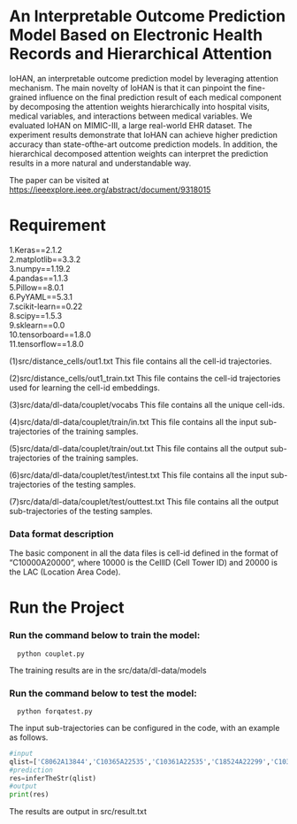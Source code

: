 # An Interpretable Outcome Prediction Model Based on Electronic Health Records and Hierarchical Attention
   IoHAN, an interpretable outcome prediction model by leveraging attention mechanism. The main novelty of IoHAN is that it can pinpoint the fine-grained influence on the final
prediction result of each medical component by decomposing the attention weights hierarchically into hospital visits, medical variables, and interactions between medical variables. We evaluated IoHAN on MIMIC-III, a large real-world EHR dataset. The experiment results demonstrate that IoHAN can achieve higher prediction accuracy than state-ofthe-art outcome prediction models. In addition, the hierarchical decomposed attention weights can interpret the prediction results in a more natural and understandable way.
   
The paper can be visited at https://ieeexplore.ieee.org/abstract/document/9318015

# Requirement

1.Keras==2.1.2  
2.matplotlib==3.3.2  
3.numpy==1.19.2  
4.pandas==1.1.3  
5.Pillow==8.0.1  
6.PyYAML==5.3.1  
7.scikit-learn==0.22  
8.scipy==1.5.3  
9.sklearn==0.0  
10.tensorboard==1.8.0  
11.tensorflow==1.8.0  

   
(1)src/distance_cells/out1.txt  This file contains all the cell-id trajectories.

(2)src/distance_cells/out1_train.txt  This file contains the cell-id trajectories used for learning the cell-id embeddings.

(3)src/data/dl-data/couplet/vocabs  This file contains all the unique cell-ids.

(4)src/data/dl-data/couplet/train/in.txt  This file contains all the input sub-trajectories of the training samples.

(5)src/data/dl-data/couplet/train/out.txt  This file contains all the output sub-trajectories of the training samples.

(6)src/data/dl-data/couplet/test/intest.txt  This file contains all the input sub-trajectories of the testing samples.

(7)src/data/dl-data/couplet/test/outtest.txt  This file contains all the output sub-trajectories of the testing samples.

### Data format description

The basic component in all the data files is cell-id defined in the format of “C10000A20000”, where 10000 is the CellID (Cell Tower ID) and 20000 is the LAC (Location Area Code).

# Run the Project

### Run the command below to train the model:

      python couplet.py       
   
   The training results are in the src/data/dl-data/models
   
### Run the command below to test the model:

      python forqatest.py     
  
The input sub-trajectories can be configured in the code, with an example as follows.

```python
#input
qlist=['C8062A13844','C10365A22535','C10361A22535','C18524A22299','C10361A22535']
#prediction
res=inferTheStr(qlist)
#output
print(res)
```

The results are output in src/result.txt

